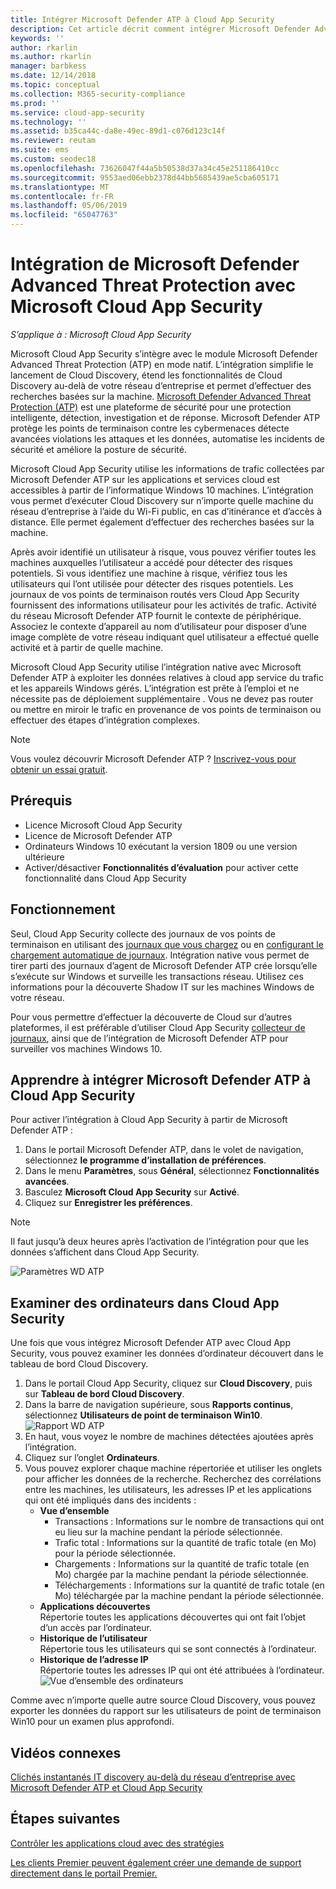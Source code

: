 ```yaml
---
title: Intégrer Microsoft Defender ATP à Cloud App Security
description: Cet article décrit comment intégrer Microsoft Defender Advanced Threat Protection Cloud App Security pour améliorant la visibilité dans l’informatique fantôme et gestion des risques.
keywords: ''
author: rkarlin
ms.author: rkarlin
manager: barbkess
ms.date: 12/14/2018
ms.topic: conceptual
ms.collection: M365-security-compliance
ms.prod: ''
ms.service: cloud-app-security
ms.technology: ''
ms.assetid: b35ca44c-da8e-49ec-89d1-c076d123c14f
ms.reviewer: reutam
ms.suite: ems
ms.custom: seodec18
ms.openlocfilehash: 73626047f44a5b50538d37a34c45e251186410cc
ms.sourcegitcommit: 9553aed06ebb2378d44bb5685439ae5cba605171
ms.translationtype: MT
ms.contentlocale: fr-FR
ms.lasthandoff: 05/06/2019
ms.locfileid: "65047763"
---
```

# <a name="microsoft-defender-advanced-threat-protection-integration-with-microsoft-cloud-app-security"></a>Intégration de Microsoft Defender Advanced Threat Protection avec Microsoft Cloud App Security

*S’applique à : Microsoft Cloud App Security*

Microsoft Cloud App Security s’intègre avec le module Microsoft Defender Advanced Threat Protection (ATP) en mode natif. L’intégration simplifie le lancement de Cloud Discovery, étend les fonctionnalités de Cloud Discovery au-delà de votre réseau d’entreprise et permet d’effectuer des recherches basées sur la machine. [Microsoft Defender Advanced Threat Protection (ATP)](https://docs.microsoft.com/windows/security/threat-protection/windows-defender-atp/windows-defender-advanced-threat-protection) est une plateforme de sécurité pour une protection intelligente, détection, investigation et de réponse. Microsoft Defender ATP protège les points de terminaison contre les cybermenaces détecte avancées violations les attaques et les données, automatise les incidents de sécurité et améliore la posture de sécurité.

Microsoft Cloud App Security utilise les informations de trafic collectées par Microsoft Defender ATP sur les applications et services cloud est accessibles à partir de l’informatique Windows 10 machines. L’intégration vous permet d’exécuter Cloud Discovery sur n’importe quelle machine du réseau d’entreprise à l’aide du Wi-Fi public, en cas d’itinérance et d’accès à distance. Elle permet également d’effectuer des recherches basées sur la machine.

Après avoir identifié un utilisateur à risque, vous pouvez vérifier toutes les machines auxquelles l’utilisateur a accédé pour détecter des risques potentiels. Si vous identifiez une machine à risque, vérifiez tous les utilisateurs qui l’ont utilisée pour détecter des risques potentiels. Les journaux de vos points de terminaison routés vers Cloud App Security fournissent des informations utilisateur pour les activités de trafic. Activité du réseau Microsoft Defender ATP fournit le contexte de périphérique. Associez le contexte d’appareil au nom d’utilisateur pour disposer d’une image complète de votre réseau indiquant quel utilisateur a effectué quelle activité et à partir de quelle machine.

Microsoft Cloud App Security utilise l’intégration native avec Microsoft Defender ATP à exploiter les données relatives à cloud app service du trafic et les appareils Windows gérés. L’intégration est prête à l’emploi et ne nécessite pas de déploiement supplémentaire . Vous ne devez pas router ou mettre en miroir le trafic en provenance de vos points de terminaison ou effectuer des étapes d’intégration complexes.

> [!NOTE]
> Vous voulez découvrir Microsoft Defender ATP ? [Inscrivez-vous pour obtenir un essai gratuit](https://www.microsoft.com/WindowsForBusiness/windows-atp?ocid=docs-wdatp-assignaccess-abovefoldlink).
>


## <a name="prerequisites"></a>Prérequis

- Licence Microsoft Cloud App Security
- Licence de Microsoft Defender ATP
- Ordinateurs Windows 10 exécutant la version 1809 ou une version ultérieure
- Activer/désactiver **Fonctionnalités d’évaluation** pour activer cette fonctionnalité dans Cloud App Security

## <a name="how-it-works"></a>Fonctionnement

Seul, Cloud App Security collecte des journaux de vos points de terminaison en utilisant des [journaux que vous chargez](create-snapshot-cloud-discovery-reports.md) ou en [configurant le chargement automatique de journaux](discovery-docker.md). Intégration native vous permet de tirer parti des journaux d’agent de Microsoft Defender ATP crée lorsqu’elle s’exécute sur Windows et surveille les transactions réseau. Utilisez ces informations pour la découverte Shadow IT sur les machines Windows de votre réseau.

Pour vous permettre d’effectuer la découverte de Cloud sur d’autres plateformes, il est préférable d’utiliser Cloud App Security [collecteur de journaux](discovery-docker.md), ainsi que de l’intégration de Microsoft Defender ATP pour surveiller vos machines Windows 10.

## <a name="how-to-integrate-microsoft-defender-atp-with-cloud-app-security"></a>Apprendre à intégrer Microsoft Defender ATP à Cloud App Security

Pour activer l’intégration à Cloud App Security à partir de Microsoft Defender ATP :

1. Dans le portail Microsoft Defender ATP, dans le volet de navigation, sélectionnez **le programme d’installation de préférences**.
2. Dans le menu **Paramètres**, sous **Général**, sélectionnez **Fonctionnalités avancées**.
3. Basculez **Microsoft Cloud App Security** sur **Activé**.
4. Cliquez sur **Enregistrer les préférences**.

>[!NOTE]
> Il faut jusqu’à deux heures après l’activation de l’intégration pour que les données s’affichent dans Cloud App Security.
>

   ![Paramètres WD ATP](./media/wdatp-settings.png)

## <a name="investigate-machines-in-cloud-app-security"></a>Examiner des ordinateurs dans Cloud App Security

Une fois que vous intégrez Microsoft Defender ATP avec Cloud App Security, vous pouvez examiner les données d’ordinateur découvert dans le tableau de bord Cloud Discovery.

1. Dans le portail Cloud App Security, cliquez sur **Cloud Discovery**, puis sur **Tableau de bord Cloud Discovery**.
2. Dans la barre de navigation supérieure, sous **Rapports continus**, sélectionnez **Utilisateurs de point de terminaison Win10**.
  ![Rapport WD ATP](./media/win10-dashboard-report.png)
3. En haut, vous voyez le nombre de machines détectées ajoutées après l’intégration.
4. Cliquez sur l’onglet **Ordinateurs**.
5. Vous pouvez explorer chaque machine répertoriée et utiliser les onglets pour afficher les données de la recherche. Recherchez des corrélations entre les machines, les utilisateurs, les adresses IP et les applications qui ont été impliqués dans des incidents :
   - **Vue d’ensemble**
      - Transactions : Informations sur le nombre de transactions qui ont eu lieu sur la machine pendant la période sélectionnée.
      - Trafic total : Informations sur la quantité de trafic totale (en Mo) pour la période sélectionnée.
     - Chargements : Informations sur la quantité de trafic totale (en Mo) chargée par la machine pendant la période sélectionnée.
     - Téléchargements : Informations sur la quantité de trafic totale (en Mo) téléchargée par la machine pendant la période sélectionnée.
   - **Applications découvertes**<br>
  Répertorie toutes les applications découvertes qui ont fait l’objet d’un accès par l’ordinateur.
   - **Historique de l’utilisateur**<br>
    Répertorie tous les utilisateurs qui se sont connectés à l’ordinateur.
   - **Historique de l’adresse IP**<br>
    Répertorie toutes les adresses IP qui ont été attribuées à l’ordinateur.
 ![Vue d’ensemble des ordinateurs](./media/machines-overview.png)
 
Comme avec n’importe quelle autre source Cloud Discovery, vous pouvez exporter les données du rapport sur les utilisateurs de point de terminaison Win10 pour un examen plus approfondi. 


## <a name="related-videos"></a>Vidéos connexes

[Clichés instantanés IT discovery au-delà du réseau d’entreprise avec Microsoft Defender ATP et Cloud App Security](https://www.youtube.com/watch?v=f8hbvbY1Hnc)  

## <a name="next-steps"></a>Étapes suivantes 
[Contrôler les applications cloud avec des stratégies](control-cloud-apps-with-policies.md) 

[Les clients Premier peuvent également créer une demande de support directement dans le portail Premier.](https://premier.microsoft.com/)  
  
